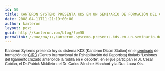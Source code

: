 ```yaml
---
id: 50
title: KANTERON SYSTEMS PRESENTA KDS EN UN SEMINARIO DE FORMACIÓN DEL CIRD
date: 2008-04-11T11:21:19+00:00
author: kanteron
layout: post
guid: http://kanteron.com/blog/?p=50
permalink: /2008/04/11/kanteron-systems-presenta-kds-en-un-seminario-de-formacion-del-cird/
---
```

<p style="font: normal normal normal 12px/normal Helvetica;margin: 0px">
  Kanteron Systems presentó hoy su sistema KDS (Kanteron Dicom Station) en el <a href="http://www.calderona.com/zona/detalle2.php?id=195">seminario</a> de formación del <a href="http://www.lacalderona.com/indexini_cird.html">CIRD</a> (Centro Internacional de Rehabilitación del Deportista) titulado &#8220;Lesiones del ligamento cruzado anterior de la rodilla en el deporte&#8221;, en el que participan el Dr. Cesar Cobián, el Dr. Patrick Middleton, el Dr. Carlos Sánchez Marchori, y la Dra. Laura Ots.
</p>

<font size="3" face="Helvetica, 'Times New Roman', Times, serif" class="Apple-style-span"><span style="font-size: 12px;line-height: normal" class="Apple-style-span"></span></font>